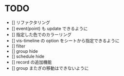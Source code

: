 # TODO

- [] リファクタリング
- [] event(point) も update できるように
- [] 指定した色でのカラーリング
- [] vis-timeline の option をシートから指定できるように
- [] filter
- [] group hide
- [] schedule hide
- [] record の追加機能
- [] group またぎの移動はできないように

